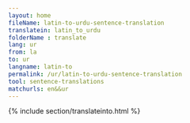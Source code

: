 ```yaml
---
layout: home
fileName: latin-to-urdu-sentence-translation
translatein: latin_to_urdu
folderName : translate
lang: ur
from: la
to: ur
langname: latin-to
permalink: /ur/latin-to-urdu-sentence-translation
tool: sentence-translations
matchurls: en&&ur
---
```

{% include section/translateinto.html %}
